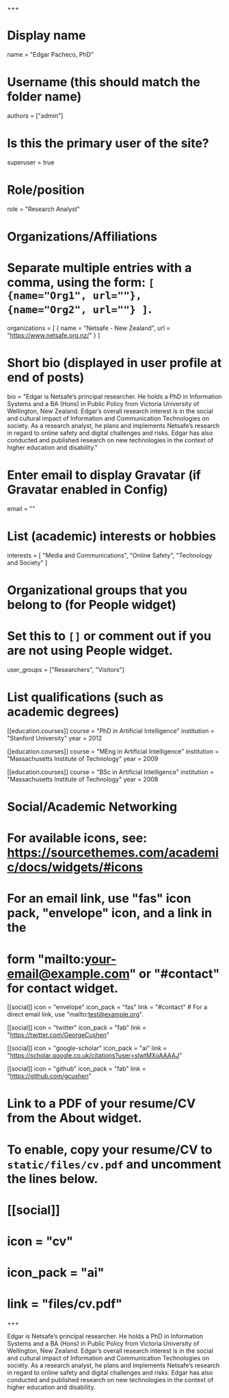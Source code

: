 +++
# Display name
name = "Edgar Pacheco, PhD"

# Username (this should match the folder name)
authors = ["admin"]

# Is this the primary user of the site?
superuser = true

# Role/position
role = "Research Analyst"

# Organizations/Affiliations
#   Separate multiple entries with a comma, using the form: `[ {name="Org1", url=""}, {name="Org2", url=""} ]`.
organizations = [ { name = "Netsafe - New Zealand", url = "https://www.netsafe.org.nz/" } ]

# Short bio (displayed in user profile at end of posts)
bio = "Edgar is Netsafe’s principal researcher. He holds a PhD in Information Systems and a BA (Hons) in Public Policy from Victoria University of Wellington, New Zealand. Edgar’s overall research interest is in the social and cultural impact of Information and Communication Technologies on society. As a research analyst, he plans and implements Netsafe’s research in regard to online safety and digital challenges and risks. Edgar has also conducted and published research on new technologies in the context of higher education and disability."

# Enter email to display Gravatar (if Gravatar enabled in Config)
email = ""

# List (academic) interests or hobbies
interests = [
  "Media and Communications",
  "Online Safety",
  "Technology and Society"
]

# Organizational groups that you belong to (for People widget)
#   Set this to `[]` or comment out if you are not using People widget.
user_groups = ["Researchers", "Visitors"]

# List qualifications (such as academic degrees)
[[education.courses]]
  course = "PhD in Artificial Intelligence"
  institution = "Stanford University"
  year = 2012

[[education.courses]]
  course = "MEng in Artificial Intelligence"
  institution = "Massachusetts Institute of Technology"
  year = 2009

[[education.courses]]
  course = "BSc in Artificial Intelligence"
  institution = "Massachusetts Institute of Technology"
  year = 2008

# Social/Academic Networking
# For available icons, see: https://sourcethemes.com/academic/docs/widgets/#icons
#   For an email link, use "fas" icon pack, "envelope" icon, and a link in the
#   form "mailto:your-email@example.com" or "#contact" for contact widget.

[[social]]
  icon = "envelope"
  icon_pack = "fas"
  link = "#contact"  # For a direct email link, use "mailto:test@example.org".

[[social]]
  icon = "twitter"
  icon_pack = "fab"
  link = "https://twitter.com/GeorgeCushen"

[[social]]
  icon = "google-scholar"
  icon_pack = "ai"
  link = "https://scholar.google.co.uk/citations?user=sIwtMXoAAAAJ"

[[social]]
  icon = "github"
  icon_pack = "fab"
  link = "https://github.com/gcushen"

# Link to a PDF of your resume/CV from the About widget.
# To enable, copy your resume/CV to `static/files/cv.pdf` and uncomment the lines below.
# [[social]]
#   icon = "cv"
#   icon_pack = "ai"
#   link = "files/cv.pdf"

+++

Edgar is Netsafe’s principal researcher. He holds a PhD in Information Systems and a BA (Hons) in Public Policy from Victoria University of Wellington, New Zealand. Edgar’s overall research interest is in the social and cultural impact of Information and Communication Technologies on society. As a research analyst, he plans and implements Netsafe’s research in regard to online safety and digital challenges and risks. Edgar has also conducted and published research on new technologies in the context of higher education and disability.
